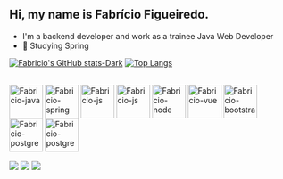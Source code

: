 ## Hi, my name is Fabrício Figueiredo.
- I'm a backend developer and work as a trainee Java Web Developer
- 🌱 Studying Spring 

[![Fabricio's GitHub stats-Dark](https://github-readme-stats.vercel.app/api?username=fabricio-fig&show_icons=true&theme=dark#gh-dark-mode-only)](https://github.com/fabricio-fig/fabricio-fig#gh-dark-mode-only)
[![Top Langs](https://github-readme-stats.vercel.app/api/top-langs/?username=fabricio-fig&layout=compact&theme=dark#gh-dark-mode-only)](https://github.com/fabricio-fig/fabricio-fig#gh-dark-mode-only)

<div style="display: inline_block"><br>
<img align="center" alt="Fabricio-java" height="60" witdh="70" src="https://cdn.jsdelivr.net/gh/devicons/devicon/icons/java/java-original.svg" />
<img align="center" alt="Fabricio-spring" height="60" witdh="70" src="https://cdn.jsdelivr.net/gh/devicons/devicon/icons/spring/spring-original-wordmark.svg" />
<img align="center" alt="Fabricio-js" height="60" witdh="70" src="https://cdn.jsdelivr.net/gh/devicons/devicon/icons/typescript/typescript-original.svg" /> 
<img align="center" alt="Fabricio-js" height="60" witdh="70" src="https://cdn.jsdelivr.net/gh/devicons/devicon/icons/javascript/javascript-original.svg" />
<img align="center" alt="Fabricio-node" height="60" witdh="70" src="https://cdn.jsdelivr.net/gh/devicons/devicon/icons/nodejs/nodejs-plain-wordmark.svg" />
<img align="center" alt="Fabricio-vue" height="60" witdh="70" src="https://cdn.jsdelivr.net/gh/devicons/devicon/icons/vuejs/vuejs-original-wordmark.svg" />
<img align="center" alt="Fabricio-bootstrap" height="60" witdh="70" src="https://cdn.jsdelivr.net/gh/devicons/devicon/icons/bootstrap/bootstrap-original-wordmark.svg" />
<img align="center" alt="Fabricio-postgres" height="60" witdh="70" src="https://cdn.jsdelivr.net/gh/devicons/devicon/icons/postgresql/postgresql-original-wordmark.svg" />
<img align="center" alt="Fabricio-postgres" height="60" witdh="70" src="https://cdn.jsdelivr.net/gh/devicons/devicon/icons/linux/linux-original.svg" />   
</div><br>
<div>
<a href="mailto:fabriciofgrd9@gmail.com" target="_blank"><img src="https://img.shields.io/badge/Gmail-D14836?style=for-the-badge&logo=gmail&logoColor=white"></a>
<a href="https://www.linkedin.com/in/fabricio-figueiredo-656918216/" target="_blank"><img src="https://img.shields.io/badge/LinkedIn-0077B5?style=for-the-badge&logo=linkedin&logoColor=white"></a>
<a href="https://fabricio-fig.github.io/cv/"><img src="https://img.shields.io/badge/website-000000?style=for-the-badge&logo=About.me&logoColor=white"></a>
</div>



